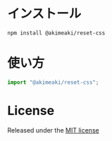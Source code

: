 # インストール

```
npm install @akimeaki/reset-css
```

# 使い方

```js
import "@akimeaki/reset-css";
```

# License

Released under the [MIT license](https://opensource.org/license/mit)
